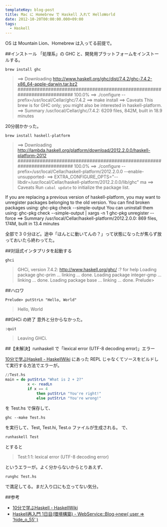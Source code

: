 ```yaml
---
templateKey: blog-post
title: Mac に Homebrew で Haskell 入れて HelloWorld
date: 2012-10-20T00:00:00.000+09:00
tags:
  - Haskell
---
```

OS は Mountain Lion、Homebrew は入ってる前提で。

<!-- more -->

##インストール
「処理系」の GHC と、開発用プラットフォームをインストールする。

```
brew install ghc
```

>==> Downloading http://www.haskell.org/ghc/dist/7.4.2/ghc-7.4.2-x86_64-apple-darwin.tar.bz2
######################################################################## 100.0%
==> ./configure --prefix=/usr/local/Cellar/ghc/7.4.2
==> make install
==> Caveats
This brew is for GHC only; you might also be interested in haskell-platform.
==> Summary
/usr/local/Cellar/ghc/7.4.2: 6209 files, 842M, built in 18.9 minutes

20分弱かかった。

```
brew install haskell-platform
```
>==> Downloading http://lambda.haskell.org/platform/download/2012.2.0.0/haskell-platform-2012
######################################################################## 100.0%
==> ./configure --prefix=/usr/local/Cellar/haskell-platform/2012.2.0.0 --enable-unsupported-
==> EXTRA_CONFIGURE_OPTS="--libdir=/usr/local/Cellar/haskell-platform/2012.2.0.0/lib/ghc" ma
==> Caveats
Run `cabal update` to initialize the package list.
>
If you are replacing a previous version of haskell-platform, you may want
to unregister packages belonging to the old version. You can find broken
packages using:
  ghc-pkg check --simple-output
You can uninstall them using:
  ghc-pkg check --simple-output | xargs -n 1 ghc-pkg unregister --force
==> Summary
/usr/local/Cellar/haskell-platform/2012.2.0.0: 869 files, 174M, built in 13.4 minutes

全部で３０分ほど。途中「ほんとに動いてんの？」って状態になったが焦らず放っておいたら終わってた。

##対話式インタプリタを起動する

```
ghci
```
>GHCi, version 7.4.2: http://www.haskell.org/ghc/  :? for help
Loading package ghc-prim ... linking ... done.
Loading package integer-gmp ... linking ... done.
Loading package base ... linking ... done.
Prelude> 

##ハロワ
```
Prelude> putStrLn "Hello, World"
```

>Hello, World

##GHCi の終了
意外と分からなかった。

```
:quit
```

>Leaving GHCi. 

##【未解決】runhaskell で「lexical error (UTF-8 decoding error)」エラー

[10分で学ぶHaskell - HaskellWiki](http://www.haskell.org/haskellwiki/10%E5%88%86%E3%81%A7%E5%AD%A6%E3%81%B6Haskell) にあった REPL じゃなくてソースをビルドして実行する方法でエラーが。

```hs
//Test.hs
main = do putStrLn "What is 2 + 2?"
          x <- readLn
          if x == 4
              then putStrLn "You're right!"
              else putStrLn "You're wrong!"
```

を Test.hs で保存して、

```
ghc --make Test.hs
```

を実行して、Test, Test.hi, Test.o ファイルが生成される。
で、

```
runhaskell Test
```
とすると

>Test:1:1: lexical error (UTF-8 decoding error)

というエラーが。よく分からないからとりあえず、

```
runghc Test.hs
```
で満足してる。まだ入り口にも立ってない気分。

##参考
* [10分で学ぶHaskell - HaskellWiki](http://www.haskell.org/haskellwiki/10%E5%88%86%E3%81%A7%E5%AD%A6%E3%81%B6Haskell)
* [Haskell再入門 1日目(環境構築) - WebService::Blog->new( user => ’hide_o_55’ )](http://d.hatena.ne.jp/hide_o_55/20110427/1303914801)

